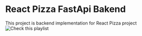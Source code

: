 # React Pizza FastApi Bakend

This project is backend implementation for React Pizza project
![Check this playlist](https://www.youtube.com/playlist?list=PL0FGkDGJQjJG9eI85xM1_iLIf6BcEdaNl)
